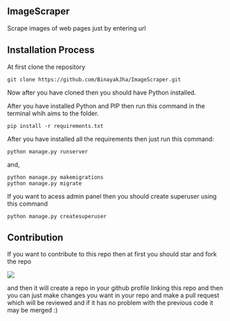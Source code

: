 ## ImageScraper
Scrape images of web pages just by entering url

## Installation Process

At first clone the repository

```
git clone https://github.com/BinayakJha/ImageScraper.git
```

Now after you have cloned then you should have Python installed.

After you have installed Python and PIP then run this command in the terminal whih aims to the folder.

```
pip install -r requirements.txt
```

After you have installed all the requirements then just run this command:

```
python manage.py runserver
```

and,

```
python manage.py makemigrations 
python manage.py migrate
```

If you want to acess admin panel then you should create superuser using this command

```
python manage.py createsuperuser
```

## Contribution

If you want to contribute to this repo then at first you should star and fork the repo 

<img src="https://user-images.githubusercontent.com/69071769/187409293-b34f536b-2218-4272-9af3-371bb9843d27.png">

and then it will create a repo in your github profile linking this repo and then you can just make changes you want in your repo and make a pull request which will be reviewed and if it has no problem with the previous code it may be merged :)
